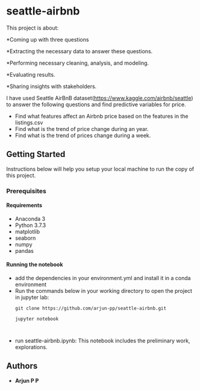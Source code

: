 # seattle-airbnb


This project is about:

*Coming up with three questions

*Extracting the necessary data to answer these questions.

*Performing necessary cleaning, analysis, and modeling.

*Evaluating results.

*Sharing insights with stakeholders.

I have used Seattle AirBnB dataset(https://www.kaggle.com/airbnb/seattle) to answer the following questions and find predictive variables for price.
  - Find what features affect an Airbnb price based on the features in the listings.csv
  - Find what is the trend of price change during an year.
  - Find what is the trend of prices change during a week.


## Getting Started

Instructions below will help you setup your local machine to run the copy of this project.

### Prerequisites

####  Requirements

  - Anaconda 3
  - Python 3.7.3
  - matplotlib 
  - seaborn 
  - numpy 
  - pandas
  


#### Running the notebook

  - add the dependencies in your environment.yml and install it in a conda environment
  - Run the commands below in your working directory to open the project in jupyter lab:
    ```
    git clone https://github.com/arjun-pp/seattle-airbnb.git
    
    jupyter notebook 
    
   
    ```
  - run seattle-airbnb.ipynb: This notebook includes the preliminary work, explorations.
  


## Authors

* **Arjun P P**
